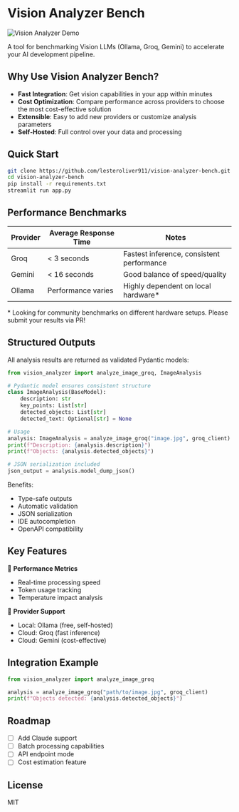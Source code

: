# Vision Analyzer Bench

![Vision Analyzer Demo](vision-bench-groq-ollama-gemini.gif)

A tool for benchmarking Vision LLMs (Ollama, Groq, Gemini) to accelerate your AI development pipeline.

## Why Use Vision Analyzer Bench?

- **Fast Integration**: Get vision capabilities in your app within minutes
- **Cost Optimization**: Compare performance across providers to choose the most cost-effective solution
- **Extensible**: Easy to add new providers or customize analysis parameters
- **Self-Hosted**: Full control over your data and processing

## Quick Start
```bash
git clone https://github.com/lesteroliver911/vision-analyzer-bench.git
cd vision-analyzer-bench
pip install -r requirements.txt
streamlit run app.py
```

## Performance Benchmarks

| Provider | Average Response Time | Notes |
|----------|---------------------|--------|
| Groq     | < 3 seconds        | Fastest inference, consistent performance |
| Gemini   | < 16 seconds       | Good balance of speed/quality |
| Ollama   | Performance varies | Highly dependent on local hardware* |

\* Looking for community benchmarks on different hardware setups. Please submit your results via PR!

## Structured Outputs

All analysis results are returned as validated Pydantic models:

```python
from vision_analyzer import analyze_image_groq, ImageAnalysis

# Pydantic model ensures consistent structure
class ImageAnalysis(BaseModel):
    description: str
    key_points: List[str]
    detected_objects: List[str]
    detected_text: Optional[str] = None

# Usage
analysis: ImageAnalysis = analyze_image_groq("image.jpg", groq_client)
print(f"Description: {analysis.description}")
print(f"Objects: {analysis.detected_objects}")

# JSON serialization included
json_output = analysis.model_dump_json()
```

Benefits:
- Type-safe outputs
- Automatic validation
- JSON serialization
- IDE autocompletion
- OpenAPI compatibility

## Key Features

🚀 **Performance Metrics**
- Real-time processing speed
- Token usage tracking
- Temperature impact analysis

🔄 **Provider Support**
- Local: Ollama (free, self-hosted)
- Cloud: Groq (fast inference)
- Cloud: Gemini (cost-effective)

## Integration Example

```python
from vision_analyzer import analyze_image_groq

analysis = analyze_image_groq("path/to/image.jpg", groq_client)
print(f"Objects detected: {analysis.detected_objects}")
```

## Roadmap

- [ ] Add Claude support
- [ ] Batch processing capabilities
- [ ] API endpoint mode
- [ ] Cost estimation feature

## License

MIT
